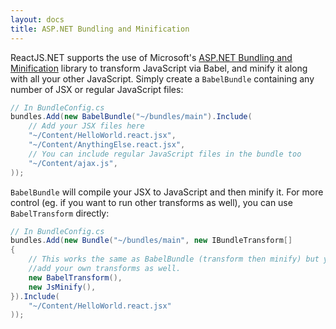 ```yaml
---
layout: docs
title: ASP.NET Bundling and Minification
---
```


ReactJS.NET supports the use of Microsoft's
[ASP.NET Bundling and Minification](http://www.asp.net/mvc/tutorials/mvc-4/bundling-and-minification)
library to transform JavaScript via Babel, and minify it along with all your other
JavaScript. Simply create a `BabelBundle` containing any number of JSX or regular
JavaScript files:

```csharp
// In BundleConfig.cs
bundles.Add(new BabelBundle("~/bundles/main").Include(
	// Add your JSX files here
	"~/Content/HelloWorld.react.jsx",
	"~/Content/AnythingElse.react.jsx",
	// You can include regular JavaScript files in the bundle too
	"~/Content/ajax.js",
));
```

`BabelBundle` will compile your JSX to JavaScript and then minify it. For more
control (eg. if you want to run other transforms as well), you can use
`BabelTransform` directly:

```csharp
// In BundleConfig.cs
bundles.Add(new Bundle("~/bundles/main", new IBundleTransform[]
{
	// This works the same as BabelBundle (transform then minify) but you could
	//add your own transforms as well.
	new BabelTransform(),
	new JsMinify(),
}).Include(
	"~/Content/HelloWorld.react.jsx"
));
```
